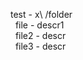 test - x\\
/folder\
&nbsp;&nbsp;file - descr1\
&nbsp;&nbsp;file2 - descr\
&nbsp;&nbsp;file3 - descr
